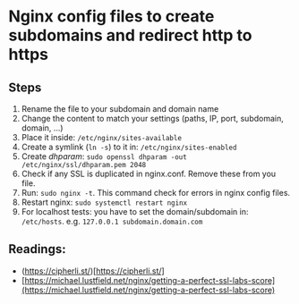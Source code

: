 # Nginx config files to create subdomains and redirect http to https

## Steps
1. Rename the file to your subdomain and domain name
2. Change the content to match your settings (paths, IP, port, subdomain, domain, ...)
3. Place it inside: ```/etc/nginx/sites-available```
4. Create a symlink (```ln -s```) to it in: ```/etc/nginx/sites-enabled```
5. Create *dhparam*: ```sudo openssl dhparam -out /etc/nginx/ssl/dhparam.pem 2048```
6. Check if any SSL is duplicated in nginx.conf. Remove these from you file.
7. Run: ```sudo nginx -t```. This command check for errors in nginx config files.
8. Restart nginx: ```sudo systemctl restart nginx```
9. For localhost tests: you have to set the domain/subdomain in: ```/etc/hosts```. e.g. ```127.0.0.1 subdomain.domain.com```

## Readings:
- (https://cipherli.st/)[https://cipherli.st/]
- [https://michael.lustfield.net/nginx/getting-a-perfect-ssl-labs-score](https://michael.lustfield.net/nginx/getting-a-perfect-ssl-labs-score)